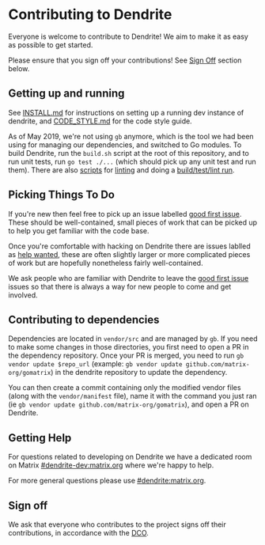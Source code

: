 # Contributing to Dendrite

Everyone is welcome to contribute to Dendrite! We aim to make it as easy as
possible to get started.

Please ensure that you sign off your contributions! See [Sign Off](#sign-off)
section below.

## Getting up and running

See [INSTALL.md](INSTALL.md) for instructions on setting up a running dev
instance of dendrite, and [CODE_STYLE.md](CODE_STYLE.md) for the code style
guide.

As of May 2019, we're not using `gb` anymore, which is the tool we had been
using for managing our dependencies, and switched to Go modules. To build
Dendrite, run the `build.sh` script at the root of this repository, and to run
unit tests, run `go test ./...` (which should pick up any unit test and run
them). There are also [scripts](scripts) for [linting](scripts/find-lint.sh)
and doing a [build/test/lint run](scripts/build-test-lint.sh).


## Picking Things To Do

If you're new then feel free to pick up an issue labelled [good first issue](https://github.com/matrix-org/dendrite/labels/good%20first%20issue).
These should be well-contained, small pieces of work that can be picked up to
help you get familiar with the code base.

Once you're comfortable with hacking on Dendrite there are issues lablled as
[help wanted](https://github.com/matrix-org/dendrite/labels/help%20wanted), these
are often slightly larger or more complicated pieces of work but are hopefully
nonetheless fairly well-contained.

We ask people who are familiar with Dendrite to leave the [good first issue](https://github.com/matrix-org/dendrite/labels/good%20first%20issue)
issues so that there is always a way for new people to come and get involved.

## Contributing to dependencies

Dependencies are located in `vendor/src` and are managed by `gb`. If you need
to make some changes in those directories, you first need to open a PR in the
dependency repository. Once your PR is merged, you need to run `gb vendor
update $repo_url` (example: `gb vendor update github.com/matrix-org/gomatrix`)
in the dendrite repository to update the dependency.

You can then create a commit containing only the modified vendor files (along
with the `vendor/manifest` file), name it with the command you just ran (ie
`gb vendor update github.com/matrix-org/gomatrix`), and open a PR on Dendrite.

## Getting Help

For questions related to developing on Dendrite we have a dedicated room on
Matrix [#dendrite-dev:matrix.org](https://matrix.to/#/#dendrite-dev:matrix.org)
where we're happy to help.

For more general questions please use [#dendrite:matrix.org](https://matrix.to/#/#dendrite:matrix.org).

## Sign off

We ask that everyone who contributes to the project signs off their
contributions, in accordance with the [DCO](https://github.com/matrix-org/matrix-doc/blob/master/CONTRIBUTING.rst#sign-off).
